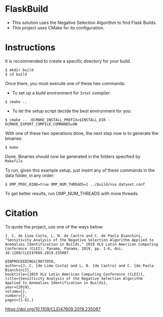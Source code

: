 # FlaskBuild
* This solution uses the Negative Selection Algorithm to find Flask Builds.
* This project uses CMake for its configuration.

# Instructions
It is recommended to create a specific directory for your build.
```
$ mkdir build
$ cd build
```
Once there, you must execute one of these two commands:
* To set up a build environment for ```Intel``` compiler:
```
$ cmake ..
```
* To let the setup script decide the best environment for you:
```
$ cmake .. -DCMAKE_INSTALL_PREFIX=$INSTALL_DIR -DCMAKE_EXPORT_COMPILE_COMMANDS=ON
```
With one of these two operations done, the next step now is to generate the binaries:
```
$ make
```
Done. Binaries should now be generated in the folders specified by ```Makefile```

To run, given this example setup, just insert any of these commands in the data folder, in any order:
```
$ OMP_PROC_BIND=true OMP_NUM_THREADS=1 ../build/nsa dataset.conf
```
To get better results, run OMP_NUM_THREADS with more threads.

# Citation
To quote the project, use one of the ways below:
```
J. C. de Lima Costa, L. N. de Castro and C. de Paula Bianchini, "Sensitivity Analysis of the Negative Selection Algorithm Applied to Anomalies Identification in Builds," 2019 XLV Latin American Computing Conference (CLEI), Panama, Panama, 2019, pp. 1-6, doi: 10.1109/CLEI47609.2019.235087.
```

```
@INPROCEEDINGS{9073958,
author={J. C. {de Lima Costa} and L. N. {de Castro} and C. {de Paula Bianchini}},
booktitle={2019 XLV Latin American Computing Conference (CLEI)},
title={Sensitivity Analysis of the Negative Selection Algorithm Applied to Anomalies Identification in Builds},
year={2019},
volume={},
number={},
pages={1-6},}
```
https://doi.org/10.1109/CLEI47609.2019.235087
